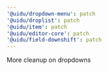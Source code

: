 ```yaml
---
'@uidu/dropdown-menu': patch
'@uidu/droplist': patch
'@uidu/item': patch
'@uidu/editor-core': patch
'@uidu/field-downshift': patch
---
```


More cleanup on dropdowns
